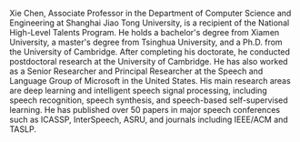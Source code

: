 Xie Chen, Associate Professor in the Department of Computer Science and Engineering at Shanghai Jiao Tong University, is a recipient of the National High-Level Talents Program. He holds a bachelor's degree from Xiamen University, a master's degree from Tsinghua University, and a Ph.D. from the University of Cambridge. After completing his doctorate, he conducted postdoctoral research at the University of Cambridge. He has also worked as a Senior Researcher and Principal Researcher at the Speech and Language Group of Microsoft in the United States. His main research areas are deep learning and intelligent speech signal processing, including speech recognition, speech synthesis, and speech-based self-supervised learning. He has published over 50 papers in major speech conferences such as ICASSP, InterSpeech, ASRU, and journals including IEEE/ACM and TASLP.
